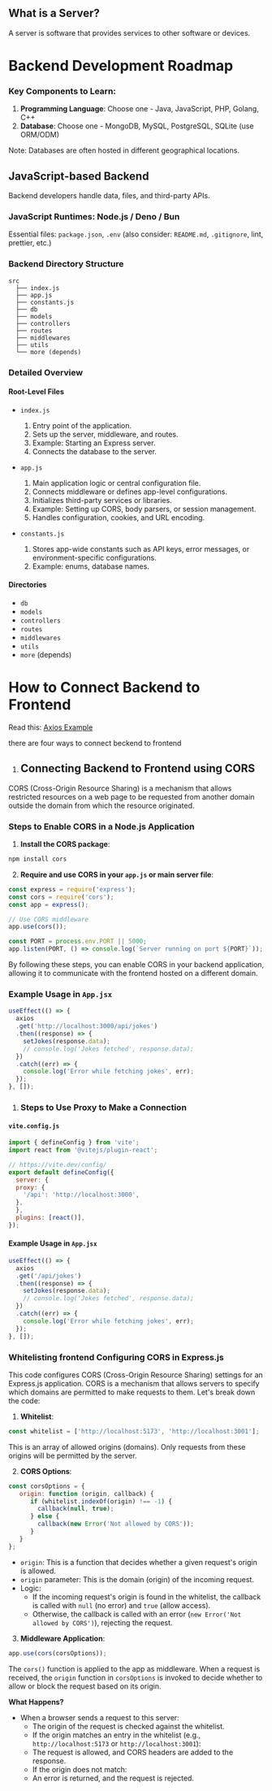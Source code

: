 ## What is a Server?

A server is software that provides services to other software or devices.

# Backend Development Roadmap

### Key Components to Learn:

1. **Programming Language**: Choose one - Java, JavaScript, PHP, Golang, C++
2. **Database**: Choose one - MongoDB, MySQL, PostgreSQL, SQLite (use ORM/ODM)

Note: Databases are often hosted in different geographical locations.

## JavaScript-based Backend

Backend developers handle data, files, and third-party APIs.

### JavaScript Runtimes: Node.js / Deno / Bun

Essential files: `package.json`, `.env` (also consider: `README.md`, `.gitignore`, lint, prettier, etc.)

### Backend Directory Structure

```
src
  ├── index.js
  ├── app.js
  ├── constants.js
  ├── db
  ├── models
  ├── controllers
  ├── routes
  ├── middlewares
  ├── utils
  └── more (depends)
```

### Detailed Overview

#### Root-Level Files

- `index.js`
  1. Entry point of the application.
  2. Sets up the server, middleware, and routes.
  3. Example: Starting an Express server.
  4. Connects the database to the server.

- `app.js`
  1. Main application logic or central configuration file.
  2. Connects middleware or defines app-level configurations.
  3. Initializes third-party services or libraries.
  4. Example: Setting up CORS, body parsers, or session management.
  5. Handles configuration, cookies, and URL encoding.

- `constants.js`
  1. Stores app-wide constants such as API keys, error messages, or environment-specific configurations.
  2. Example: enums, database names.

#### Directories

- `db`
- `models`
- `controllers`
- `routes`
- `middlewares`
- `utils`
- `more` (depends)

# How to Connect Backend to Frontend



Read this: [Axios Example](https://axios-http.com/docs/example)


there are four ways to connect beckend to frontend 

1. ## Connecting Backend to Frontend using CORS

CORS (Cross-Origin Resource Sharing) is a mechanism that allows restricted resources on a web page to be requested from another domain outside the domain from which the resource originated.

### Steps to Enable CORS in a Node.js Application

1. **Install the CORS package**:
  ```bash
  npm install cors
  ```

2. **Require and use CORS in your `app.js` or main server file**:
  ```javascript
  const express = require('express');
  const cors = require('cors');
  const app = express();

  // Use CORS middleware
  app.use(cors());

  const PORT = process.env.PORT || 5000;
  app.listen(PORT, () => console.log(`Server running on port ${PORT}`));
  ```

  By following these steps, you can enable CORS in your backend application, allowing it to communicate with the frontend hosted on a different domain.


### Example Usage in `App.jsx`

```javascript
useEffect(() => {
  axios
  .get('http://localhost:3000/api/jokes')
  .then((response) => {
    setJokes(response.data);
    // console.log('Jokes fetched', response.data);
  })
  .catch((err) => {
    console.log('Error while fetching jokes', err);
  });
}, []);
```

1. ### Steps to Use Proxy to Make a Connection

#### `vite.config.js`

```javascript
import { defineConfig } from 'vite';
import react from '@vitejs/plugin-react';

// https://vite.dev/config/
export default defineConfig({
  server: {
  proxy: {
    '/api': 'http://localhost:3000',
  },
  },
  plugins: [react()],
});
```

#### Example Usage in `App.jsx`

```javascript
useEffect(() => {
  axios
  .get('/api/jokes')
  .then((response) => {
    setJokes(response.data);
    // console.log('Jokes fetched', response.data);
  })
  .catch((err) => {
    console.log('Error while fetching jokes', err);
  });
}, []);
```
### Whitelisting frontend Configuring CORS in Express.js

This code configures CORS (Cross-Origin Resource Sharing) settings for an Express.js application. CORS is a mechanism that allows servers to specify which domains are permitted to make requests to them. Let's break down the code:

1. **Whitelist**:
  ```javascript
  const whitelist = ['http://localhost:5173', 'http://localhost:3001'];
  ```
  This is an array of allowed origins (domains). Only requests from these origins will be permitted by the server.

2. **CORS Options**:
  ```javascript
  const corsOptions = {
     origin: function (origin, callback) {
        if (whitelist.indexOf(origin) !== -1) {
          callback(null, true);
        } else {
          callback(new Error('Not allowed by CORS'));
        }
     }
  };
  ```
  - `origin`: This is a function that decides whether a given request's origin is allowed.
  - `origin` parameter: This is the domain (origin) of the incoming request.
  - Logic:
    - If the incoming request's origin is found in the whitelist, the callback is called with `null` (no error) and `true` (allow access).
    - Otherwise, the callback is called with an error (`new Error('Not allowed by CORS')`), rejecting the request.

3. **Middleware Application**:
  ```javascript
  app.use(cors(corsOptions));
  ```
  The `cors()` function is applied to the app as middleware. When a request is received, the `origin` function in `corsOptions` is invoked to decide whether to allow or block the request based on its origin.

**What Happens?**

- When a browser sends a request to this server:
  - The origin of the request is checked against the whitelist.
  - If the origin matches an entry in the whitelist (e.g., `http://localhost:5173` or `http://localhost:3001`):
   - The request is allowed, and CORS headers are added to the response.
  - If the origin does not match:
   - An error is returned, and the request is rejected.

